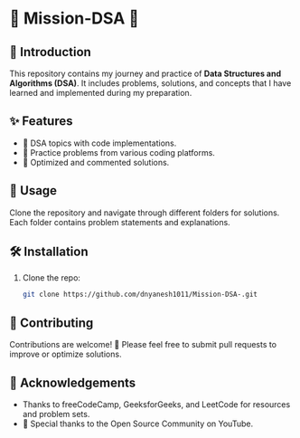 # 🌟 **Mission-DSA** 🌟

## 📘 **Introduction**
This repository contains my journey and practice of **Data Structures and Algorithms (DSA)**. It includes problems, solutions, and concepts that I have learned and implemented during my preparation.

## ✨ **Features**
- 📂 DSA topics with code implementations.
- 📝 Practice problems from various coding platforms.
- 🚀 Optimized and commented solutions.

## 🚀 **Usage**
Clone the repository and navigate through different folders for solutions. Each folder contains problem statements and explanations.

## 🛠️ **Installation**
1. Clone the repo:
   ```bash
   git clone https://github.com/dnyanesh1011/Mission-DSA-.git

## 🤝 Contributing
Contributions are welcome! 🙌 Please feel free to submit pull requests to improve or optimize solutions.

## 🙏 Acknowledgements
- Thanks to freeCodeCamp, GeeksforGeeks, and LeetCode for resources and problem sets.
- 🎥 Special thanks to the Open Source Community on YouTube.
